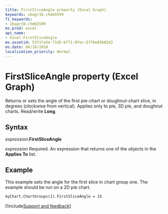 ```yaml
---
title: FirstSliceAngle property (Excel Graph)
keywords: vbagr10.chm65599
f1_keywords:
- vbagr10.chm65599
ms.prod: excel
api_name:
- Excel.FirstSliceAngle
ms.assetid: 53f1fa5e-71d5-bf71-0fec-5f7be85b02d2
ms.date: 04/10/2019
localization_priority: Normal
---
```



# FirstSliceAngle property (Excel Graph)

Returns or sets the angle of the first pie-chart or doughnut-chart slice, in degrees (clockwise from vertical). Applies only to pie, 3D pie, and doughnut charts. Read/write **Long**.

## Syntax

_expression_.**FirstSliceAngle**

_expression_ Required. An expression that returns one of the objects in the **Applies To** list.


## Example

This example sets the angle for the first slice in chart group one. The example should be run on a 2D pie chart.

```vb
myChart.ChartGroups(1).FirstSliceAngle = 15
```

[!include[Support and feedback](~/includes/feedback-boilerplate.md)]